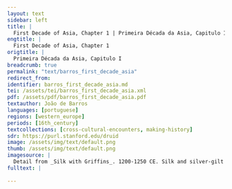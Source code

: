 ```yaml
---
layout: text
sidebar: left
title: |
  First Decade of Asia, Chapter 1 | Primeira Década da Asia, Capitulo I
engtitle: |
  First Decade of Asia, Chapter 1
origtitle: |
  Primeira Década da Asia, Capitulo I
breadcrumb: true
permalink: "text/barros_first_decade_asia"
redirect_from: 
identifier: barros_first_decade_asia.md
tei: /assets/tei/barros_first_decade_asia.xml
pdf: /assets/pdf/barros_first_decade_asia.pdf
textauthor: João de Barros
languages: [portuguese]
regions: [western_europe]
periods: [16th_century]
textcollections: [cross-cultural-encounters, making-history]
sdr: https://purl.stanford.edu/druid 
image: /assets/img/text/default.png
thumb: /assets/img/text/default.png
imagesource: |
  Detail from _Silk with Griffins_. 1200-1250 CE. Silk and silver-gilt metal on parchment over cotton. Central Asia, Sicily, or North Africa. 69 1/4 x 38 1/4 in. (175.9 x 97.2 cm). The Cloisters Collection, 1984, at the Metropolitan Museum of Art, New York. Object Number 1984.344. [https://www.metmuseum.org/art/collection/search/466119](https://www.metmuseum.org/art/collection/search/466119). [Public Domain]
fulltext: |
  
--- 
```

